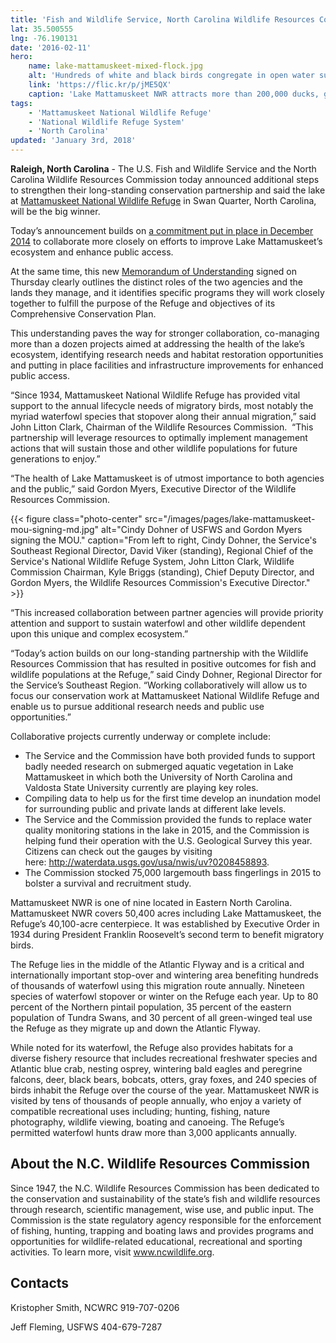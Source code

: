 ```yaml
---
title: 'Fish and Wildlife Service, North Carolina Wildlife Resources Commission strengthen collaboration to improve the lake’s health and boost outdoor recreation at Mattamuskeet National Wildlife Refuge'
lat: 35.500555
lng: -76.190131
date: '2016-02-11'
hero:
    name: lake-mattamuskeet-mixed-flock.jpg
    alt: 'Hundreds of white and black birds congregate in open water surrounded by marsh in winter.'
    link: 'https://flic.kr/p/jME5QX'
    caption: 'Lake Mattamuskeet NWR attracts more than 200,000 ducks, geese and swans from November to February. Photo by Allie Stewart, USFWS.'
tags:
    - 'Mattamuskeet National Wildlife Refuge'
    - 'National Wildlife Refuge System'
    - 'North Carolina'
updated: 'January 3rd, 2018'
---
```


**Raleigh, North Carolina** - The U.S. Fish and Wildlife Service and the North Carolina Wildlife Resources Commission today announced additional steps to strengthen their long-standing conservation partnership and said the lake at [Mattamuskeet National Wildlife Refuge](https://www.fws.gov/refuge/mattamuskeet/) in Swan Quarter, North Carolina, will be the big winner.

Today’s announcement builds on [a commitment put in place in December 2014](https://www.fws.gov/news/ShowNews.cfm?ID=1C47E6D1-EF27-EBB9-0D67D85C206533B6) to collaborate more closely on efforts to improve Lake Mattamuskeet’s ecosystem and enhance public access.  

At the same time, this new [Memorandum of Understanding](/pdf/memo/signed-mou-ncwrc-usfws-lake-mattamuskeet-national-wildlife-refuge.pdf) signed on Thursday clearly outlines the distinct roles of the two agencies and the lands they manage, and it identifies specific programs they will work closely together to fulfill the purpose of the Refuge and objectives of its Comprehensive Conservation Plan.  

This understanding paves the way for stronger collaboration, co-managing more than a dozen projects aimed at addressing the health of the lake’s ecosystem, identifying research needs and habitat restoration opportunities and putting in place facilities and infrastructure improvements for enhanced public access.

“Since 1934, Mattamuskeet National Wildlife Refuge has provided vital support to the annual lifecycle needs of migratory birds, most notably the myriad waterfowl species that stopover along their annual migration,” said John Litton Clark, Chairman of the Wildlife Resources Commission.  “This partnership will leverage resources to optimally implement management actions that will sustain those and other wildlife populations for future generations to enjoy.”

“The health of Lake Mattamuskeet is of utmost importance to both agencies and the public,” said Gordon Myers, Executive Director of the Wildlife Resources Commission.

{{< figure class="photo-center" src="/images/pages/lake-mattamuskeet-mou-signing-md.jpg" alt="Cindy Dohner of USFWS and Gordon Myers signing the MOU." caption="From left to right, Cindy Dohner, the Service's Southeast Regional Director, David Viker (standing), Regional Chief of the Service's National Wildlife Refuge System, John Litton Clark, Wildlife Commission Chairman, Kyle Briggs (standing), Chief Deputy Director, and Gordon Myers, the Wildlife Resources Commission's Executive Director." >}}

“This increased collaboration between partner agencies will provide priority attention and support to sustain waterfowl and other wildlife dependent upon this unique and complex ecosystem.”

“Today’s action builds on our long-standing partnership with the Wildlife Resources Commission that has resulted in positive outcomes for fish and wildlife populations at the Refuge,” said Cindy Dohner, Regional Director for the Service’s Southeast Region. “Working collaboratively will allow us to focus our conservation work at Mattamuskeet National Wildlife Refuge and enable us to pursue additional research needs and public use opportunities.”

Collaborative projects currently underway or complete include:

 - The Service and the Commission have both provided funds to support badly needed research on submerged aquatic vegetation in Lake Mattamuskeet in which both the University of North Carolina and Valdosta State University currently are playing key roles.
 - Compiling data to help us for the first time develop an inundation model for surrounding public and private lands at different lake levels.
 - The Service and the Commission provided the funds to replace water quality monitoring stations in the lake in 2015, and the Commission is helping fund their operation with the U.S. Geological Survey this year.  Citizens can check out the gauges by visiting here: http://waterdata.usgs.gov/usa/nwis/uv?0208458893.
 - The Commission stocked 75,000 largemouth bass fingerlings in 2015 to bolster a survival and recruitment study.

Mattamuskeet NWR is one of nine located in Eastern North Carolina. Mattamuskeet NWR covers 50,400 acres including Lake Mattamuskeet, the Refuge’s 40,100-acre centerpiece. It was established by Executive Order in 1934 during President Franklin Roosevelt’s second term to benefit migratory birds.

The Refuge lies in the middle of the Atlantic Flyway and is a critical and internationally important stop-over and wintering area benefiting hundreds of thousands of waterfowl using this migration route annually. Nineteen species of waterfowl stopover or winter on the Refuge each year. Up to 80 percent of the Northern pintail population, 35 percent of the eastern population of Tundra Swans, and 30 percent of all green-winged teal use the Refuge as they migrate up and down the Atlantic Flyway.

While noted for its waterfowl, the Refuge also provides habitats for a diverse fishery resource that includes recreational freshwater species and Atlantic blue crab, nesting osprey, wintering bald eagles and peregrine falcons, deer, black bears, bobcats, otters, gray foxes, and 240 species of birds inhabit the Refuge over the course of the year. Mattamuskeet NWR is visited by tens of thousands of people annually, who enjoy a variety of compatible recreational uses including; hunting, fishing, nature photography, wildlife viewing, boating and canoeing. The Refuge’s permitted waterfowl hunts draw more than 3,000 applicants annually.

## About the N.C. Wildlife Resources Commission

Since 1947, the N.C. Wildlife Resources Commission has been dedicated to the conservation and sustainability of the state’s fish and wildlife resources through research, scientific management, wise use, and public input. The Commission is the state regulatory agency responsible for the enforcement of fishing, hunting, trapping and boating laws and provides programs and opportunities for wildlife-related educational, recreational and sporting activities. To learn more, visit www.ncwildlife.org.

## Contacts

Kristopher Smith, NCWRC
919-707-0206

Jeff Fleming, USFWS
404-679-7287
